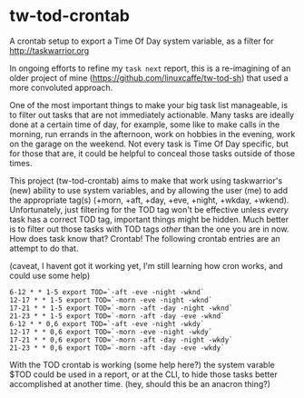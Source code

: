 # tw-tod-crontab
A crontab setup to export a Time Of Day system variable, as a filter for http://taskwarrior.org

In ongoing efforts to refine my `task next` report, this is a re-imagining of an older project of mine (https://github.com/linuxcaffe/tw-tod-sh) that used a more convoluted approach.

One of the most important things to make your big task list manageable, is to filter out tasks that are not immediately actionable. Many tasks are ideally done at a certain time of day, for example, some like to make calls in the morning, run errands in the afternoon, work on hobbies in the evening, work on the garage on the weekend. Not every task is Time Of Day specific, but for those that are, it could be helpful to conceal those tasks outside of those times. 

This project (tw-tod-crontab) aims to make that work using taskwarrior's (new) ability to use system variables, and by allowing the user (me) to add the appropriate tag(s) (+morn, +aft, +day, +eve, +night, +wkday, +wkend). Unfortunately, just filtering for the TOD tag won't be effective unless _every_ task has a correct TOD tag, important things might be hidden. Much better is to filter out those tasks with TOD tags _other_ than the one you are in now. How does task know that? Crontab! The following crontab entries are an attempt to do that. 

(caveat, I havent got it working yet, I'm still learning how cron works, and could use some help) 

```
6-12 * * 1-5 export TOD=`-aft -eve -night -wknd`
12-17 * * 1-5 export TOD=`-morn -eve -night -wknd`
17-21 * * 1-5 export TOD=`-morn -aft -day -night -wknd`
21-23 * * 1-5 export TOD=`-morn -aft -day -eve -wknd`
6-12 * * 0,6 export TOD=`-aft -eve -night -wkdy`
12-17 * * 0,6 export TOD=`-morn -eve -night -wkdy`
17-21 * * 0,6 export TOD=`-morn -aft -day -night -wkdy`
21-23 * * 0,6 export TOD=`-morn -aft -day -eve -wkdy`

```

With the TOD crontab is working (some help here?) the system varable $TOD could be used in a report, or at the CLI, to hide those tasks better accomplished at another time. (hey, should this be an anacron thing?)
